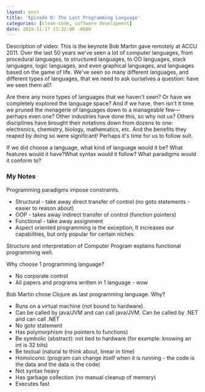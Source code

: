 ```yaml
---
layout: post
title: 'Episode 0: The Last Programming Language'
categories: [clean-code, software development]
date: 2019-11-17 13:32:00 -0600
---
```


Description of video: This is the keynote Bob Martin gave remotely at ACCU 2011.
Over the last 50 years we've seen a lot of computer languages, from procedural languages, to structured languages, to OO languages, stack languages, logic languages, and even graphical languages, and languages based on the game of life. We've seen so many different languages, and different types of languages, that we need to ask ourselves a question: have we seen them all?

Are there any more types of languages that we haven't seen? Or have we completely explored the language space? And if we have, then isn't it time we pruned the menagerie of languages down to a manageable few—perhaps even one?
Other industries have done this, so why not us? Others disciplines have brought their notations down from dozens to one: electronics, chemistry, biology, mathematics, etc. And the benefits they reaped by doing so were significant! Perhaps it's time for us to follow suit.

If we did choose a language, what kind of language would it be? What features would it have?What syntax would it follow? What paradigms would it conform to?

### My Notes

Programming paradigms impose constraints.

- Structural - take away direct transfer of control (no goto statements - easier to reason about)
- OOP - takes away indirect transfer of control (function pointers)
- Functional - take away assignment
- Aspect oriented programming is the exception; It increases our capabilities, but only popular for certain niches

Structure and interpretation of Computer Program explains functional programming well.

Why choose 1 programming language?

- No corporate control
- All papers and programs written in 1 language - wow

Bob Martin chose Clojure as last programming language.
Why?

- Runs on a virtual machine (not bound to hardware)
- Can be called by java/JVM and can call java/JVM. Can be called by .NET and can call .NET
- No goto statement
- Has polymorphism (no pointers to functions)
- Be symbolic (abstract): not tied to hardware (for example: knowing an int is 32 bits)
- Be textual (natural to think about, linear in time)
- Homoiconic (program can change itself when it is running - the code is the data and the data is the code)
- Not syntax heavy
- Has garbage collection (no manual cleanup of memory)
- Executes fast

